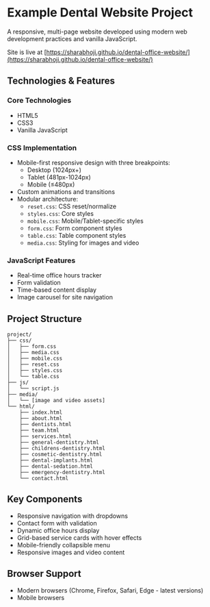 # Example Dental Website Project

A responsive, multi-page website developed using modern web development practices and vanilla JavaScript.

Site is live at [https://sharabhoji.github.io/dental-office-website/](https://sharabhoji.github.io/dental-office-website/)

## Technologies & Features

### Core Technologies
- HTML5 
- CSS3
- Vanilla JavaScript

### CSS Implementation
- Mobile-first responsive design with three breakpoints:
  - Desktop (1024px+)
  - Tablet (481px-1024px)
  - Mobile (≤480px)
- Custom animations and transitions
- Modular architecture:
  - `reset.css`: CSS reset/normalize
  - `styles.css`: Core styles
  - `mobile.css`: Mobile/Tablet-specific styles
  - `form.css`: Form component styles
  - `table.css`: Table component styles
  - `media.css`: Styling for images and video

### JavaScript Features
- Real-time office hours tracker
- Form validation
- Time-based content display
- Image carousel for site navigation

## Project Structure
```
project/
├── css/
│   ├── form.css
│   ├── media.css
│   ├── mobile.css
│   ├── reset.css
│   ├── styles.css
│   └── table.css
├── js/
│   └── script.js
├── media/
│   └── [image and video assets]
└── html/
    ├── index.html
    ├── about.html
    ├── dentists.html
    ├── team.html
    ├── services.html
    ├── general-dentistry.html
    ├── childrens-dentistry.html
    ├── cosmetic-dentistry.html
    ├── dental-implants.html
    ├── dental-sedation.html
    ├── emergency-dentistry.html
    └── contact.html
```

## Key Components
- Responsive navigation with dropdowns
- Contact form with validation
- Dynamic office hours display
- Grid-based service cards with hover effects
- Mobile-friendly collapsible menu
- Responsive images and video content

## Browser Support
- Modern browsers (Chrome, Firefox, Safari, Edge - latest versions)
- Mobile browsers
